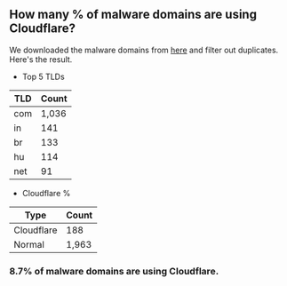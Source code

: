 ## How many % of malware domains are using Cloudflare?


We downloaded the malware domains from [here](https://urlhaus.abuse.ch) and filter out duplicates.
Here's the result.


[//]: # (start replacement)


- Top 5 TLDs

| TLD | Count |
| --- | --- |
| com | 1,036 |
| in | 141 |
| br | 133 |
| hu | 114 |
| net | 91 |


- Cloudflare %

| Type | Count |
| --- | --- |
| Cloudflare | 188 |
| Normal | 1,963 |


### 8.7% of malware domains are using Cloudflare.